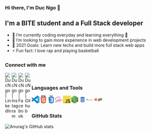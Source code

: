 ### Hi there, I'm Duc Ngo 👋

## I'm a BITE student and a Full Stack developer

- 🌱 I’m currently coding everyday and learning everything 🤣
- 👯 I’m looking to gain more experience in web development projects
- 🥅 2021 Goals: Learn new techs and build more full stack web apps
- ⚡ Fun fact: I love rap and playing basketball

### Connect with me

[<img align="left" alt="DucNgo | LinkedIn" width="22px" src="https://cdn.jsdelivr.net/npm/simple-icons@v3/icons/linkedin.svg" />][linkedin]
[<img align="left" alt="DucNgo | Instagram" width="22px" src="https://cdn.jsdelivr.net/npm/simple-icons@v3/icons/instagram.svg" />][instagram]
[<img align="left" alt="DucNgo | Facebook" width="22px" src="https://cdn.jsdelivr.net/npm/simple-icons@v3/icons/facebook.svg" />][facebook]
[<img align="left" alt="DucNgo | Github" width="22px" src="https://cdn.jsdelivr.net/npm/simple-icons@v3/icons/github.svg" />][github]

<br />

### Languages and Tools

<img align="left" alt="Visual Studio Code" width="26px" src="https://raw.githubusercontent.com/github/explore/80688e429a7d4ef2fca1e82350fe8e3517d3494d/topics/visual-studio-code/visual-studio-code.png" />
<img align="left" alt="HTML5" width="26px" src="https://raw.githubusercontent.com/github/explore/80688e429a7d4ef2fca1e82350fe8e3517d3494d/topics/html/html.png" />
<img align="left" alt="CSS3" width="26px" src="https://raw.githubusercontent.com/github/explore/80688e429a7d4ef2fca1e82350fe8e3517d3494d/topics/css/css.png" />
<img align="left" alt="Sass" width="26px" src="https://raw.githubusercontent.com/github/explore/80688e429a7d4ef2fca1e82350fe8e3517d3494d/topics/sass/sass.png" />
<img align="left" alt="JavaScript" width="26px" src="https://raw.githubusercontent.com/github/explore/80688e429a7d4ef2fca1e82350fe8e3517d3494d/topics/javascript/javascript.png" />
<img align="left" alt="Node.js" width="26px" src="https://raw.githubusercontent.com/github/explore/80688e429a7d4ef2fca1e82350fe8e3517d3494d/topics/nodejs/nodejs.png" />
<img align="left" alt="SQL" width="26px" src="https://raw.githubusercontent.com/github/explore/80688e429a7d4ef2fca1e82350fe8e3517d3494d/topics/sql/sql.png" />
<img align="left" alt="MongoDB" width="26px" src="https://raw.githubusercontent.com/github/explore/80688e429a7d4ef2fca1e82350fe8e3517d3494d/topics/mongodb/mongodb.png" />
<img align="left" alt="Git" width="26px" src="https://raw.githubusercontent.com/github/explore/80688e429a7d4ef2fca1e82350fe8e3517d3494d/topics/git/git.png" />

<br />
<br />

### GitHub Stats

![Anurag's GitHub stats](https://github-readme-stats.vercel.app/api?username=DwcQuocXa&show_icons=true&theme=dracula)

[instagram]: https://www.instagram.com/duc_ngo_gia/
[linkedin]: https://linkedin.com/in/codeSTACKr
[facebook]: https://www.facebook.com/giaduc.ngo.9/
[github]: https://github.com/DwcQuocXa
